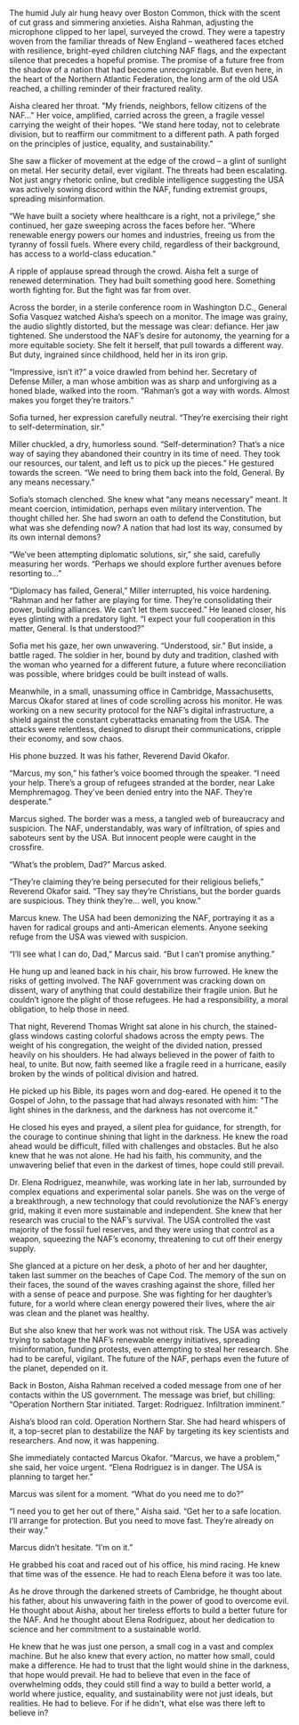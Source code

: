 The humid July air hung heavy over Boston Common, thick with the scent of cut grass and simmering anxieties. Aisha Rahman, adjusting the microphone clipped to her lapel, surveyed the crowd. They were a tapestry woven from the familiar threads of New England – weathered faces etched with resilience, bright-eyed children clutching NAF flags, and the expectant silence that precedes a hopeful promise. The promise of a future free from the shadow of a nation that had become unrecognizable. But even here, in the heart of the Northern Atlantic Federation, the long arm of the old USA reached, a chilling reminder of their fractured reality.

Aisha cleared her throat. "My friends, neighbors, fellow citizens of the NAF…" Her voice, amplified, carried across the green, a fragile vessel carrying the weight of their hopes. "We stand here today, not to celebrate division, but to reaffirm our commitment to a different path. A path forged on the principles of justice, equality, and sustainability."

She saw a flicker of movement at the edge of the crowd – a glint of sunlight on metal. Her security detail, ever vigilant. The threats had been escalating. Not just angry rhetoric online, but credible intelligence suggesting the USA was actively sowing discord within the NAF, funding extremist groups, spreading misinformation.

“We have built a society where healthcare is a right, not a privilege,” she continued, her gaze sweeping across the faces before her. “Where renewable energy powers our homes and industries, freeing us from the tyranny of fossil fuels. Where every child, regardless of their background, has access to a world-class education.”

A ripple of applause spread through the crowd. Aisha felt a surge of renewed determination. They had built something good here. Something worth fighting for. But the fight was far from over.

Across the border, in a sterile conference room in Washington D.C., General Sofia Vasquez watched Aisha’s speech on a monitor. The image was grainy, the audio slightly distorted, but the message was clear: defiance. Her jaw tightened. She understood the NAF’s desire for autonomy, the yearning for a more equitable society. She felt it herself, that pull towards a different way. But duty, ingrained since childhood, held her in its iron grip.

“Impressive, isn’t it?” a voice drawled from behind her. Secretary of Defense Miller, a man whose ambition was as sharp and unforgiving as a honed blade, walked into the room. “Rahman’s got a way with words. Almost makes you forget they’re traitors.”

Sofia turned, her expression carefully neutral. “They’re exercising their right to self-determination, sir.”

Miller chuckled, a dry, humorless sound. “Self-determination? That’s a nice way of saying they abandoned their country in its time of need. They took our resources, our talent, and left us to pick up the pieces.” He gestured towards the screen. “We need to bring them back into the fold, General. By any means necessary.”

Sofia’s stomach clenched. She knew what “any means necessary” meant. It meant coercion, intimidation, perhaps even military intervention. The thought chilled her. She had sworn an oath to defend the Constitution, but what was she defending now? A nation that had lost its way, consumed by its own internal demons?

“We’ve been attempting diplomatic solutions, sir,” she said, carefully measuring her words. “Perhaps we should explore further avenues before resorting to…”

“Diplomacy has failed, General,” Miller interrupted, his voice hardening. “Rahman and her father are playing for time. They’re consolidating their power, building alliances. We can’t let them succeed.” He leaned closer, his eyes glinting with a predatory light. “I expect your full cooperation in this matter, General. Is that understood?”

Sofia met his gaze, her own unwavering. “Understood, sir.” But inside, a battle raged. The soldier in her, bound by duty and tradition, clashed with the woman who yearned for a different future, a future where reconciliation was possible, where bridges could be built instead of walls.

Meanwhile, in a small, unassuming office in Cambridge, Massachusetts, Marcus Okafor stared at lines of code scrolling across his monitor. He was working on a new security protocol for the NAF’s digital infrastructure, a shield against the constant cyberattacks emanating from the USA. The attacks were relentless, designed to disrupt their communications, cripple their economy, and sow chaos.

His phone buzzed. It was his father, Reverend David Okafor.

“Marcus, my son,” his father’s voice boomed through the speaker. “I need your help. There’s a group of refugees stranded at the border, near Lake Memphremagog. They’ve been denied entry into the NAF. They’re desperate.”

Marcus sighed. The border was a mess, a tangled web of bureaucracy and suspicion. The NAF, understandably, was wary of infiltration, of spies and saboteurs sent by the USA. But innocent people were caught in the crossfire.

“What’s the problem, Dad?” Marcus asked.

“They’re claiming they’re being persecuted for their religious beliefs,” Reverend Okafor said. “They say they’re Christians, but the border guards are suspicious. They think they’re… well, you know.”

Marcus knew. The USA had been demonizing the NAF, portraying it as a haven for radical groups and anti-American elements. Anyone seeking refuge from the USA was viewed with suspicion.

“I’ll see what I can do, Dad,” Marcus said. “But I can’t promise anything.”

He hung up and leaned back in his chair, his brow furrowed. He knew the risks of getting involved. The NAF government was cracking down on dissent, wary of anything that could destabilize their fragile union. But he couldn’t ignore the plight of those refugees. He had a responsibility, a moral obligation, to help those in need.

That night, Reverend Thomas Wright sat alone in his church, the stained-glass windows casting colorful shadows across the empty pews. The weight of his congregation, the weight of the divided nation, pressed heavily on his shoulders. He had always believed in the power of faith to heal, to unite. But now, faith seemed like a fragile reed in a hurricane, easily broken by the winds of political division and hatred.

He picked up his Bible, its pages worn and dog-eared. He opened it to the Gospel of John, to the passage that had always resonated with him: "The light shines in the darkness, and the darkness has not overcome it.”

He closed his eyes and prayed, a silent plea for guidance, for strength, for the courage to continue shining that light in the darkness. He knew the road ahead would be difficult, filled with challenges and obstacles. But he also knew that he was not alone. He had his faith, his community, and the unwavering belief that even in the darkest of times, hope could still prevail.

Dr. Elena Rodriguez, meanwhile, was working late in her lab, surrounded by complex equations and experimental solar panels. She was on the verge of a breakthrough, a new technology that could revolutionize the NAF’s energy grid, making it even more sustainable and independent. She knew that her research was crucial to the NAF’s survival. The USA controlled the vast majority of the fossil fuel reserves, and they were using that control as a weapon, squeezing the NAF’s economy, threatening to cut off their energy supply.

She glanced at a picture on her desk, a photo of her and her daughter, taken last summer on the beaches of Cape Cod. The memory of the sun on their faces, the sound of the waves crashing against the shore, filled her with a sense of peace and purpose. She was fighting for her daughter’s future, for a world where clean energy powered their lives, where the air was clean and the planet was healthy.

But she also knew that her work was not without risk. The USA was actively trying to sabotage the NAF’s renewable energy initiatives, spreading misinformation, funding protests, even attempting to steal her research. She had to be careful, vigilant. The future of the NAF, perhaps even the future of the planet, depended on it.

Back in Boston, Aisha Rahman received a coded message from one of her contacts within the US government. The message was brief, but chilling: “Operation Northern Star initiated. Target: Rodriguez. Infiltration imminent.”

Aisha’s blood ran cold. Operation Northern Star. She had heard whispers of it, a top-secret plan to destabilize the NAF by targeting its key scientists and researchers. And now, it was happening.

She immediately contacted Marcus Okafor. “Marcus, we have a problem,” she said, her voice urgent. “Elena Rodriguez is in danger. The USA is planning to target her.”

Marcus was silent for a moment. “What do you need me to do?”

“I need you to get her out of there,” Aisha said. “Get her to a safe location. I’ll arrange for protection. But you need to move fast. They’re already on their way.”

Marcus didn’t hesitate. “I’m on it.”

He grabbed his coat and raced out of his office, his mind racing. He knew that time was of the essence. He had to reach Elena before it was too late.

As he drove through the darkened streets of Cambridge, he thought about his father, about his unwavering faith in the power of good to overcome evil. He thought about Aisha, about her tireless efforts to build a better future for the NAF. And he thought about Elena Rodriguez, about her dedication to science and her commitment to a sustainable world.

He knew that he was just one person, a small cog in a vast and complex machine. But he also knew that every action, no matter how small, could make a difference. He had to trust that the light would shine in the darkness, that hope would prevail. He had to believe that even in the face of overwhelming odds, they could still find a way to build a better world, a world where justice, equality, and sustainability were not just ideals, but realities. He had to believe. For if he didn't, what else was there left to believe in?